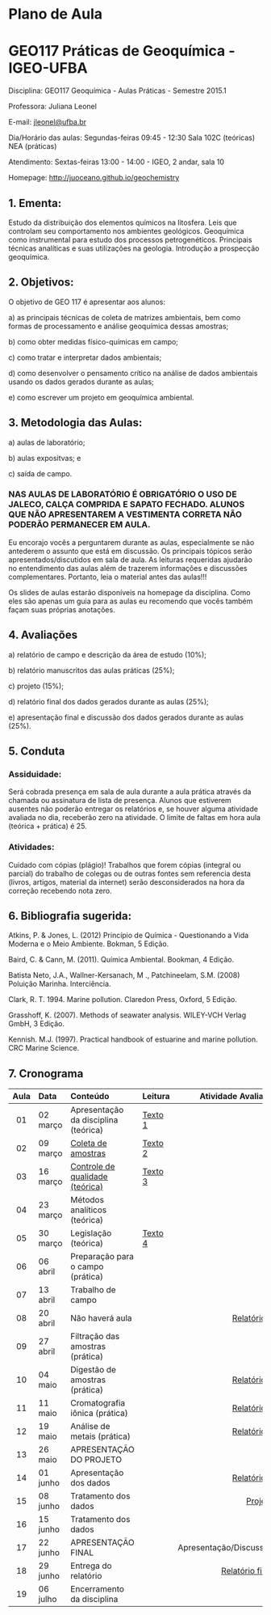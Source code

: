 <!--pandoc -V geometry:margin=1in --from markdown_github README.md -o README.pdf 
--latex-engine=xelatex -V geometry:margin=1in --smart --normalize --standalone --webtex -->


# Plano de Aula #
# GEO117 Práticas de Geoquímica - IGEO-UFBA #

Disciplina: GEO117 Geoquímica - Aulas Práticas - Semestre 2015.1

Professora: Juliana Leonel 

E-mail: jleonel@ufba.br

Dia/Horário das aulas: Segundas-feiras 09:45 - 12:30 Sala 102C (teóricas) NEA (práticas)

Atendimento: Sextas-feiras 13:00 - 14:00 - IGEO, 2 andar, sala 10

Homepage: http://juoceano.github.io/geochemistry

## 1. Ementa:
Estudo da distribuição dos elementos químicos na litosfera. Leis que controlam seu comportamento nos ambientes geológicos. Geoquímica como instrumental para estudo dos processos petrogenéticos. Principais técnicas analíticas e suas utilizações na geologia. Introdução a prospecção geoquímica.

## 2. Objetivos:

O objetivo de GEO 117 é apresentar aos alunos:

a) as principais técnicas de coleta de matrizes ambientais, bem como formas de processamento e análise geoquímica dessas amostras;

b) como obter medidas físico-químicas em campo;

c) como tratar e interpretar dados ambientais;

d) como desenvolver o pensamento crítico na análise de dados ambientais usando os dados gerados durante as aulas;

e) como escrever um projeto em geoquímica ambiental. 

## 3. Metodologia das Aulas: 

a) aulas de laboratório;

b) aulas expositvas; e

c) saída de campo.

### NAS AULAS DE LABORATÓRIO É OBRIGATÓRIO O USO DE JALECO, CALÇA COMPRIDA E SAPATO FECHADO. ALUNOS QUE NÃO APRESENTAREM A VESTIMENTA CORRETA NÃO PODERÃO PERMANECER EM AULA.

Eu encorajo vocês a perguntarem durante as aulas, especialmente se não antederem o assunto que está em discussão. Os principais tópicos serão apresentados/discutidos em sala de aula. As leituras requeridas ajudarão no entendimento das aulas além de trazerem informações e discussões complementares. Portanto, leia o material antes das aulas!!!

Os slides de aulas estarão disponíveis na homepage da disciplina. Como eles são apenas um guia para as aulas eu recomendo que vocês também façam suas próprias anotações. 


## 4. Avaliações

a) relatório de campo e descrição da área de estudo (10%);

b) relatório manuscritos das aulas práticas (25%);

c) projeto (15%);

d) relatório final dos dados gerados durante as aulas (25%);

e) apresentação final e discussão dos dados gerados durante as aulas (25%).

## 5. Conduta

### Assiduidade: 

Será cobrada presença em sala de aula durante a aula prática através da chamada ou assinatura de lista de presença. Alunos que estiverem ausentes não poderão entregar os relatórios e, se houver alguma atividade avaliada no dia, receberão zero na atividade. O limite de faltas em hora aula (teórica + prática) é 25.

### Atividades: 

Cuidado com cópias (plágio)! Trabalhos que forem cópias (integral ou parcial) do trabalho de colegas ou de outras fontes sem referencia desta (livros, artigos, material da internet) serão desconsiderados na hora da correção recebendo nota zero.

## 6. Bibliografia sugerida:

Atkins, P. & Jones, L. (2012) Princípio de Química - Questionando a Vida Moderna e o Meio Ambiente. Bokman, 5 Edição.

Baird, C. & Cann, M. (2011). Química Ambiental. Bookman, 4 Edição.

Batista Neto, J.A., Wallner-Kersanach, M ., Patchineelam, S.M. (2008) Poluição Marinha. Interciência.

Clark, R. T. 1994. Marine pollution. Claredon Press, Oxford, 5 Edição.

Grasshoff, K. (2007). Methods of seawater analysis. WILEY-VCH Verlag GmbH, 3 Edição.

Kennish. M.J. (1997). Practical handbook of estuarine and marine pollution. CRC Marine Science.

## 7. Cronograma

| Aula | Data    | Conteúdo                             |Leitura | Atividade Avaliada   |
|:----:|:--------|:-------------------------------------|:-------|---------------------:|
| 01   | 02 março| Apresentação da disciplina (teórica) |[Texto 1](https://github.com/juoceano/geochemistry/raw/master/README.pdf) |                      |
| 02   | 09 março| [Coleta de amostras](https://github.com/juoceano/geochemistry/raw/master/classes/Geoquimica_Aula02_Amostragem(CC).pdf) |[Texto 2](https://github.com/juoceano/geochemistry/raw/master/chapters/Texto2.pdf)|                      |
| 03   | 16 março| [Controle de qualidade (teórica)](https://github.com/juoceano/geochemistry/raw/master/classes/Geoquimica_Aula03_ControleQualidade(CC).pdf)               |[Texto 3](https://github.com/juoceano/geochemistry/raw/master/chapters/Texto3.pdf) |                      |
| 04   | 23 março| Métodos analíticos (teórica)         |        |                      |
| 05   | 30 março| Legislação (teórica)                 |[Texto 4](https://github.com/juoceano/geochemistry/raw/master/chapters/CONAMA357_05.pdf) |                      |
| 06   | 06 abril| Preparação para o campo (prática)    |        |                      |
| 07   | 13 abril| Trabalho de campo                    |        |                      |
| 08   | 20 abril|Não haverá aula      |        |[Relatório 1](https://github.com/juoceano/geochemistry/raw/master/evaluations/Relatorio1.pdf)        |
| 09   | 27 abril|Filtração das amostras (prática)      |        |                      |
| 10   | 04 maio |Digestão de amostras (prática)          | |[Relatório 2](https://github.com/juoceano/geochemistry/raw/master/evaluations/Relatorios2_5.pdf)     |
| 11   | 11 maio |Cromatografia iônica (prática)           | |[Relatório 3](https://github.com/juoceano/geochemistry/raw/master/evaluations/Relatorios2_5.pdf)     |
| 12   | 19 maio |Análise de metais (prática)     | |[Relatório 4](https://github.com/juoceano/geochemistry/raw/master/evaluations/Relatorios2_5.pdf)     |
| 13   | 26 maio | APRESENTAÇÃO DO PROJETO              |        |                      |
| 14   | 01 junho| Apresentação dos dados               |        |[Relatório 5](https://github.com/juoceano/geochemistry/raw/master/evaluations/Relatorios2_5.pdf)     |
| 15   | 08 junho| Tratamento dos dados                 ||[Projeto](https://github.com/juoceano/geochemistry/raw/master/evaluations/Projeto.pdf)           |
| 16   | 15 junho| Tratamento dos dados                 |        |                      |
| 17   | 22 junho| APRESENTAÇÃO FINAL                   |        |Apresentação/Discussão                      |
| 18   | 29 junho| Entrega do relatório                 |        |[Relatório final](https://github.com/juoceano/geochemistry/raw/master/evaluations/RelatorioFinal.pdf)|
| 19   | 06 julho| Encerramento da disciplina           |        |                      |

<!--Leitura 1= cronograma
Leitura 2= coleta e apresentação de amostras
Leitura 3= controle de qualidade
Leitura 4= métodos analíticos 
Leitura 5= legislação
Leitura 6= cromatografia iônica
Leitura 7= digestão de amostras
Leitura 8= análise de metais
Leitura 9= granulometria
Leitura 10= cromatrografia gasosa
Leitura 11=
Leitura 12=
Leitura 13=


Relatório 1= campo + descrição área de estudo
Relatório 2= material particulado em suspensão
Relatório 3= cromatografia iônica (prática)
Relatório 4= digestão de amostras (água e material em suspensão)
Relatório 5= análise de metais
Relatório 6= granulometria
Relatório 7= cromatrografia gasosa-->

